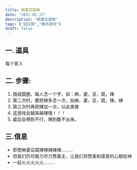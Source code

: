 ```yaml
---
title: 麻婆豆腐辣
date: "2022-02-23"
description: "麻婆豆腐辣"
tags: ["适应期","静态游戏"]
draft: false
---
```

## 一. 道具
每个家人

## 二. 步骤:
1. 围成圆圈，每人念一个字，如：麻，婆，豆，腐，辣
2. 第二次时，要把辣多念一次，如麻，婆，豆，腐，辣，辣
3. 第三次时再把辣加一次，以此类推
4. 这游戏会越来越辣哦！！！
5. 最后会辣到不行，辣到数不出来。

## 三.信息

- 即使麻婆豆腐辣辣辣辣辣………
- 但我们仍可极力尽力赞美主，让我们将赞美和感恩的心献给神
- 一起火火火火火………
   